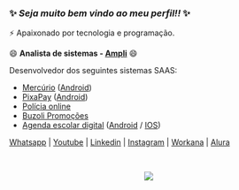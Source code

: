 ### ✨ _Seja muito bem vindo ao meu perfil!!_ ✨
⚡ Apaixonado por tecnologia e programação.

😄 **Analista de sistemas - [Ampli](https://www.ampli.com.br)** 😄

Desenvolvedor dos seguintes sistemas SAAS:
- [Mercúrio](https://mercurioapp.com.br) ([Android](https://play.google.com/store/apps/details?id=com.tecno.mobi.MercurioApp))
- [PixaPay](https://pixapay.com.br) ([Android](https://play.google.com/store/apps/details?id=br.com.mercurioapp.pixapay))
- [Polícia online](http://policiaonlineapp.com.br)
- [Buzoli Promoções](http://buzoli.com.br)
- [Agenda escolar digital](https://sicos.com.br) ([Android](https://play.google.com/store/apps/details?id=com.sicos.escolarApp) / [IOS](https://apps.apple.com/us/app/agenda-digital-escolar/id6476892786))


[Whatsapp](https://api.whatsapp.com/send?phone=5551995502636&text=Ol%C3%A1%20Douglas%20Colombo) |
[Youtube](https://www.youtube.com/channel/UCyHhocrNAX9BAvgj6ZGzMbw) |
[Linkedin](https://www.linkedin.com/in/douglas-colombo-2a0718239) | 
[Instagram](https://www.instagram.com/douglascolombo09/) |
[Workana](https://www.workana.com/freelancer/0edee5d9e4ced0e5fedbd102d0bc69e3) |
[Alura](https://cursos.alura.com.br/user/douglascolombo77) 


<!--
**Douglas09/Douglas09** is a ✨ _special_ ✨ repository because its `README.md` (this file) appears on your GitHub profile.

Here are some ideas to get you started:

- 🔭 I’m currently working on ...
- 🌱 I’m currently learning ...
- 👯 I’m looking to collaborate on ...
- 🤔 I’m looking for help with ...
- 💬 Ask me about ...
- 📫 How to reach me: ...
- 😄 Pronouns: ...
- ⚡ Fun fact: ...
-->

</br>
<p align="center"> <img alingn="center" src="https://profile-counter.glitch.me/Douglas09/count.svg"/></p>
